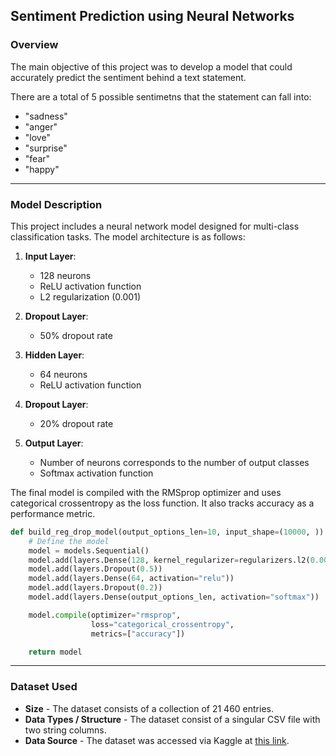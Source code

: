 ## Sentiment Prediction using Neural Networks

### Overview
The main objective of this project was to develop a model that could accurately predict the sentiment behind a text statement. 

There are a total of 5 possible sentimetns that the statement can fall into:
- "sadness"
- "anger"
- "love"
- "surprise"
- "fear"
- "happy"

---

### Model Description

This project includes a neural network model designed for multi-class classification tasks. The model architecture is as follows:

1. **Input Layer**: 
   - 128 neurons
   - ReLU activation function
   - L2 regularization (0.001)

2. **Dropout Layer**: 
   - 50% dropout rate

3. **Hidden Layer**: 
   - 64 neurons
   - ReLU activation function

4. **Dropout Layer**: 
   - 20% dropout rate

5. **Output Layer**: 
   - Number of neurons corresponds to the number of output classes
   - Softmax activation function

The final model is compiled with the RMSprop optimizer and uses categorical crossentropy as the loss function. It also tracks accuracy as a performance metric.

```python
def build_reg_drop_model(output_options_len=10, input_shape=(10000, )):
    # Define the model
    model = models.Sequential()
    model.add(layers.Dense(128, kernel_regularizer=regularizers.l2(0.001), activation="relu", input_shape=input_shape))
    model.add(layers.Dropout(0.5))
    model.add(layers.Dense(64, activation="relu"))
    model.add(layers.Dropout(0.2))
    model.add(layers.Dense(output_options_len, activation="softmax"))

    model.compile(optimizer="rmsprop",
                  loss="categorical_crossentropy",
                  metrics=["accuracy"])

    return model
```

---

### Dataset Used
- **Size** - The dataset consists of a collection of 21 460 entries.
- **Data Types / Structure** - The dataset consist of a singular CSV file with two string columns.
- **Data Source** - The dataset was accessed via Kaggle at [this link]([https://www.kaggle.com/datasets/saurabhshahane/ecommerce-text-classification](https://www.kaggle.com/datasets/ishantjuyal/emotions-in-text?resource=download)).
